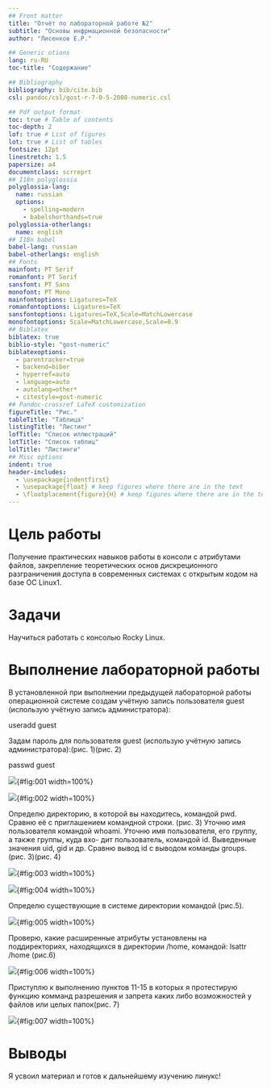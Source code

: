 ```yaml
---
## Front matter
title: "Отчёт по лабораторной работе №2"
subtitle: "Основы инфрмационной безопасности"
author: "Лисенков Е.Р."

## Generic otions
lang: ru-RU
toc-title: "Содержание"

## Bibliography
bibliography: bib/cite.bib
csl: pandoc/csl/gost-r-7-0-5-2008-numeric.csl

## Pdf output format
toc: true # Table of contents
toc-depth: 2
lof: true # List of figures
lot: true # List of tables
fontsize: 12pt
linestretch: 1.5
papersize: a4
documentclass: scrreprt
## I18n polyglossia
polyglossia-lang:
  name: russian
  options:
	- spelling=modern
	- babelshorthands=true
polyglossia-otherlangs:
  name: english
## I18n babel
babel-lang: russian
babel-otherlangs: english
## Fonts
mainfont: PT Serif
romanfont: PT Serif
sansfont: PT Sans
monofont: PT Mono
mainfontoptions: Ligatures=TeX
romanfontoptions: Ligatures=TeX
sansfontoptions: Ligatures=TeX,Scale=MatchLowercase
monofontoptions: Scale=MatchLowercase,Scale=0.9
## Biblatex
biblatex: true
biblio-style: "gost-numeric"
biblatexoptions:
  - parentracker=true
  - backend=biber
  - hyperref=auto
  - language=auto
  - autolang=other*
  - citestyle=gost-numeric
## Pandoc-crossref LaTeX customization
figureTitle: "Рис."
tableTitle: "Таблица"
listingTitle: "Листинг"
lofTitle: "Список иллюстраций"
lotTitle: "Список таблиц"
lolTitle: "Листинги"
## Misc options
indent: true
header-includes:
  - \usepackage{indentfirst}
  - \usepackage{float} # keep figures where there are in the text
  - \floatplacement{figure}{H} # keep figures where there are in the text
---
```


# Цель работы

Получение практических навыков работы в консоли с атрибутами файлов, закрепление теоретических основ дискреционного разграничения доступа в современных системах с открытым кодом на базе ОС Linux1.

# Задачи

Научиться работать с консолью Rocky Linux.


# Выполнение лабораторной работы

В установленной при выполнении предыдущей лабораторной работы операционной системе создам учётную запись пользователя guest (использую учётную запись администратора):

useradd guest

Задам пароль для пользователя guest (использую учётную запись администратора):(рис. 1)(рис. 2)

passwd guest

![](image/1.png){#fig:001 width=100%}

![](image/2.png){#fig:002 width=100%}

Определю директорию, в которой вы находитесь, командой pwd. Сравню её с приглашением командной строки.  (рис. 3)
Уточню имя пользователя командой whoami.
Уточню имя пользователя, его группу, а также группы, куда вхо-
дит пользователь, командой id. Выведенные значения uid, gid и др. Сравню вывод id с выводом команды groups. (рис. 3)(рис. 4)

![](image/3.png){#fig:003 width=100%}

![](image/4.png){#fig:004 width=100%}

Определю существующие в системе директории командой (рис.5).

![](image/5.png){#fig:005 width=100%}

Проверю, какие расширенные атрибуты установлены на поддиректориях, находящихся в директории /home, командой:
lsattr /home (рис.6)

![](image/6.png){#fig:006 width=100%}

Приступлю к выполнению пунктов 11-15 в которых я протестирую функцию комманд разрешения и запрета каких либо возможностей у файлов или целых папок(рис. 7)

![](image/7.png){#fig:007 width=100%}


# Выводы

Я усвоил материал и готов к дальнейшему изучению линукс!